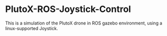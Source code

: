# PlutoX-ROS-Joystick-Control
This is a simulation of the PlutoX drone in ROS gazebo environment, using a linux-supported Joystick.
